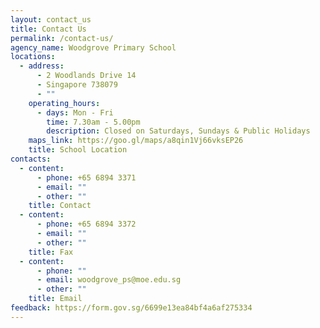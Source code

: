 ```yaml
---
layout: contact_us
title: Contact Us
permalink: /contact-us/
agency_name: Woodgrove Primary School
locations:
  - address:
      - 2 Woodlands Drive 14
      - Singapore 738079
      - ""
    operating_hours:
      - days: Mon - Fri
        time: 7.30am - 5.00pm
        description: Closed on Saturdays, Sundays & Public Holidays
    maps_link: https://goo.gl/maps/a8qin1Vj66vksEP26
    title: School Location
contacts:
  - content:
      - phone: +65 6894 3371
      - email: ""
      - other: ""
    title: Contact
  - content:
      - phone: +65 6894 3372
      - email: ""
      - other: ""
    title: Fax
  - content:
      - phone: ""
      - email: woodgrove_ps@moe.edu.sg
      - other: ""
    title: Email
feedback: https://form.gov.sg/6699e13ea84bf4a6af275334
---
```

